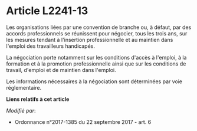 # Article L2241-13

Les organisations liées par une convention de branche ou, à défaut, par des accords professionnels se réunissent pour
négocier, tous les trois ans, sur les mesures tendant à l'insertion professionnelle et au maintien dans l'emploi des
travailleurs handicapés.

La négociation porte notamment sur les conditions d'accès à l'emploi, à la formation et à la promotion professionnelle ainsi
que sur les conditions de travail, d'emploi et de maintien dans l'emploi.

Les informations nécessaires à la négociation sont déterminées par voie réglementaire.

**Liens relatifs à cet article**

_Modifié par_:

  - Ordonnance n°2017-1385 du 22 septembre 2017 - art. 6
